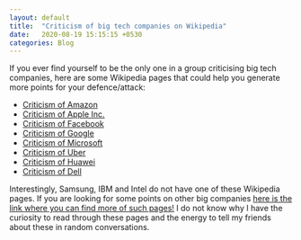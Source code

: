 ```yaml
---
layout: default
title:  "Criticism of big tech companies on Wikipedia"
date:   2020-08-19 15:15:15 +0530
categories: Blog
---
```

If you ever find yourself to be the only one in a group criticising big tech companies, here are some Wikipedia pages that could help you generate more points for your defence/attack:

- [Criticism of Amazon](https://en.wikipedia.org/wiki/Criticism_of_Amazon)
- [Criticism of Apple Inc.](https://en.wikipedia.org/wiki/Criticism_of_Apple_Inc.)
- [Criticism of Facebook](https://en.wikipedia.org/wiki/Criticism_of_Facebook)
- [Criticism of Google](https://en.wikipedia.org/wiki/Criticism_of_Google)
- [Criticism of Microsoft](https://en.wikipedia.org/wiki/Criticism_of_Microsoft)
- [Criticism of Uber](https://en.wikipedia.org/wiki/Criticism_of_Uber_(company))
- [Criticism of Huawei](https://en.wikipedia.org/wiki/Criticism_of_Huawei)
- [Criticism of Dell](https://en.wikipedia.org/wiki/Criticism_of_Dell)

Interestingly, Samsung, IBM and Intel do not have one of these Wikipedia pages. If you are looking for some points on other big companies [here is the link where you can find more of such pages!](https://en.wikipedia.org/wiki/Category:Criticisms_of_companies) I do not know why I have the curiosity to read through these pages and the energy to tell my friends about these in random conversations.
